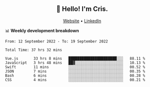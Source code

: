 
<h2 align="center">👋 Hello! I'm Cris.</h2>
<p align="center">
  <a href="https://www.criscunas.dev">Website</a> •
  <a href="https://www.linkedin.com/in/cristophercunas/">LinkedIn</a>
</p>


📊 **Weekly development breakdown**
<!--START_SECTION:waka-->

```text
From: 12 September 2022 - To: 19 September 2022

Total Time: 37 hrs 32 mins

Vue.js       33 hrs 8 mins   ██████████████████████░░░   88.11 %
JavaScript   3 hrs 48 mins   ██▓░░░░░░░░░░░░░░░░░░░░░░   10.13 %
Swift        11 mins         ░░░░░░░░░░░░░░░░░░░░░░░░░   00.52 %
JSON         7 mins          ░░░░░░░░░░░░░░░░░░░░░░░░░   00.35 %
Bash         6 mins          ░░░░░░░░░░░░░░░░░░░░░░░░░   00.28 %
CSS          4 mins          ░░░░░░░░░░░░░░░░░░░░░░░░░   00.21 %
```

<!--END_SECTION:waka-->
